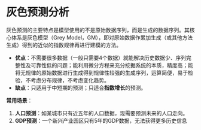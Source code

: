 # 灰色预测分析
灰色预测的主要特点是模型使用的不是原始数据序列，而是生成的数据序列。其核心体系是灰色模型（Grey Model，GM），即对原始数据作累加生成（或其他方法生成）得到的近似的指数规律再进行建模的方法。

- **优点**：不需要很多数据（一般只需要4个数据）就能解决历史数据少、序列完整性及可靠性低的问题；能利用微分方程来充分挖掘系统的本质，精度高；能将无规律的原始数据进行生成得到规律性较强的生成序列，运算简便，易于检验，不考虑分布规律，不考虑变化趋势。
- **缺点**：只适用于中短期的预测；只适合**指数增长**的预测。

**常用场景**：
1. **人口预测**：如某城市只有近五年的人口数据，现需要预测未来的人口走向。
2. **GDP预测**：一个新兴产业园区只有5年的GDP数据，无法获得更多历史信息
<!--stackedit_data:
eyJoaXN0b3J5IjpbOTQ1MDE2ODQyLC0xNTEwNjYxMzI0LDExMD
A3ODk5MDddfQ==
-->